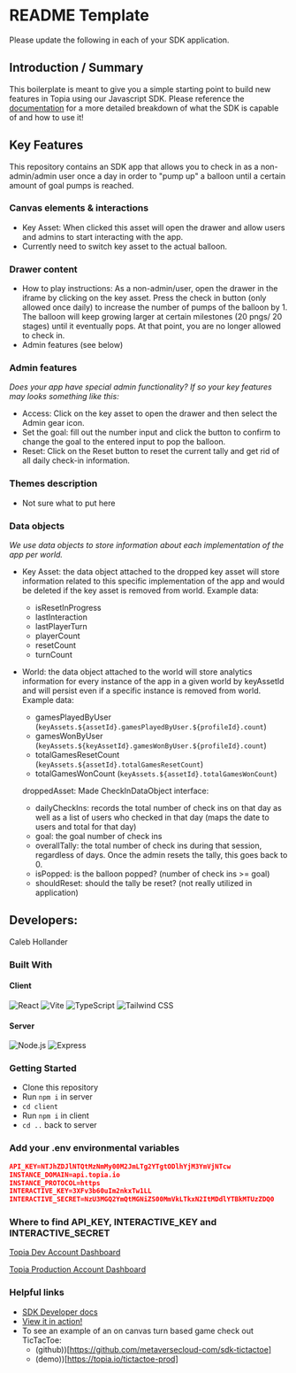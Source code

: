 # README Template

Please update the following in each of your SDK application.

## Introduction / Summary

This boilerplate is meant to give you a simple starting point to build new features in Topia using our Javascript SDK. Please reference the [documentation](https://metaversecloud-com.github.io/mc-sdk-js/index.html) for a more detailed breakdown of what the SDK is capable of and how to use it!

## Key Features

This repository contains an SDK app that allows you to check in as a non-admin/admin user once a day in order to "pump up" a balloon until a certain amount of goal pumps is reached.

### Canvas elements & interactions

- Key Asset: When clicked this asset will open the drawer and allow users and admins to start interacting with the app.
- Currently need to switch key asset to the actual balloon.

### Drawer content

- How to play instructions: As a non-admin/user, open the drawer in the iframe by clicking on the key asset. Press the check in button (only allowed once daily) to increase
  the number of pumps of the balloon by 1. The balloon will keep growing larger at certain milestones (20 pngs/ 20 stages) until it eventually pops. At that point, you are no longer allowed to check in. 
- Admin features (see below)

### Admin features

_Does your app have special admin functionality? If so your key features may looks something like this:_

- Access: Click on the key asset to open the drawer and then select the Admin gear icon.
- Set the goal: fill out the number input and click the button to confirm to change the goal to the entered input to pop the balloon.
- Reset: Click on the Reset button to reset the current tally and get rid of all daily check-in information.

### Themes description

- Not sure what to put here

### Data objects

_We use data objects to store information about each implementation of the app per world._

- Key Asset: the data object attached to the dropped key asset will store information related to this specific implementation of the app and would be deleted if the key asset is removed from world. Example data:
  - isResetInProgress
  - lastInteraction
  - lastPlayerTurn
  - playerCount
  - resetCount
  - turnCount
- World: the data object attached to the world will store analytics information for every instance of the app in a given world by keyAssetId and will persist even if a specific instance is removed from world. Example data:
  - gamesPlayedByUser (`keyAssets.${assetId}.gamesPlayedByUser.${profileId}.count`)
  - gamesWonByUser (`keyAssets.${keyAssetId}.gamesWonByUser.${profileId}.count`)
  - totalGamesResetCount (`keyAssets.${assetId}.totalGamesResetCount`)
  - totalGamesWonCount (`keyAssets.${assetId}.totalGamesWonCount`)
 
  droppedAsset:
  Made CheckInDataObject interface:
  - dailyCheckIns: records the total number of check ins on that day as well as a list of users who checked in that day (maps the date to users and total for that day)
  - goal: the goal number of check ins
  - overallTally: the total number of check ins during that session, regardless of days. Once the admin resets the tally, this goes back to 0.
  - isPopped: is the balloon popped? (number of check ins >= goal)
  - shouldReset: should the tally be reset? (not really utilized in application)
  

## Developers:
Caleb Hollander
### Built With

#### Client

![React](https://img.shields.io/badge/react-%2320232a.svg?style=for-the-badge&logo=react&logoColor=%2361DAFB)
![Vite](https://img.shields.io/badge/vite-%23646CFF.svg?style=for-the-badge&logo=vite&logoColor=white)
![TypeScript](https://img.shields.io/badge/typescript-%23007ACC.svg?style=for-the-badge&logo=typescript&logoColor=white)
![Tailwind CSS](https://img.shields.io/badge/tailwindcss-%2338B2AC.svg?style=for-the-badge&logo=tailwind-css&logoColor=white)

#### Server

![Node.js](https://img.shields.io/badge/node.js-%2343853D.svg?style=for-the-badge&logo=node.js&logoColor=white)
![Express](https://img.shields.io/badge/express-%23000000.svg?style=for-the-badge&logo=express&logoColor=white)

### Getting Started

- Clone this repository
- Run `npm i` in server
- `cd client`
- Run `npm i` in client
- `cd ..` back to server

### Add your .env environmental variables

```json
API_KEY=NTJhZDJlNTQtMzNmMy00M2JmLTg2YTgtODlhYjM3YmVjNTcw
INSTANCE_DOMAIN=api.topia.io
INSTANCE_PROTOCOL=https
INTERACTIVE_KEY=3XFv3b60uIm2nkxTw1LL
INTERACTIVE_SECRET=NzU3MGQ2YmQtMGNiZS00MmVkLTkxN2ItMDdlYTBkMTUzZDQ0
```

### Where to find API_KEY, INTERACTIVE_KEY and INTERACTIVE_SECRET

[Topia Dev Account Dashboard](https://dev.topia.io/t/dashboard/integrations)

[Topia Production Account Dashboard](https://topia.io/t/dashboard/integrations)

### Helpful links

- [SDK Developer docs](https://metaversecloud-com.github.io/mc-sdk-js/index.html)
- [View it in action!](topia.io/appname-prod)
- To see an example of an on canvas turn based game check out TicTacToe:
  - (github))[https://github.com/metaversecloud-com/sdk-tictactoe]
  - (demo))[https://topia.io/tictactoe-prod]
